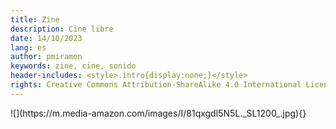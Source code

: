 ```yaml
---
title: Zine
description: Cine libre
date: 14/10/2023
lang: es
author: pmiramon
keywords: zine, cine, sonido
header-includes: <style>.intro{display:none;}</style>
rights: Creative Commons Attribution-ShareAlike 4.0 International License
---
```


<div class="fotograma">![](https://m.media-amazon.com/images/I/81qxgdl5N5L._SL1200_.jpg){}</div>
